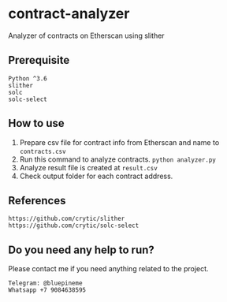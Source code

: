 # contract-analyzer
Analyzer of contracts on Etherscan using slither

## Prerequisite
```
Python ^3.6
slither
solc
solc-select
```

## How to use
1. Prepare csv file for contract info from Etherscan and name to `contracts.csv`
2. Run this command to analyze contracts.
    `python analyzer.py`
3. Analyze result file is created at `result.csv`
4. Check output folder for each contract address.

## References

```
https://github.com/crytic/slither
https://github.com/crytic/solc-select
```
## Do you need any help to run?
Please contact me if you need anything related to the project.
```
Telegram: @bluepineme
Whatsapp +7 9084638595
```

